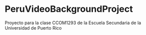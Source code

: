 # PeruVideoBackgroundProject
Proyecto para la clase CCOM1293 de la Escuela Secundaria de la Universidad de Puerto Rico
